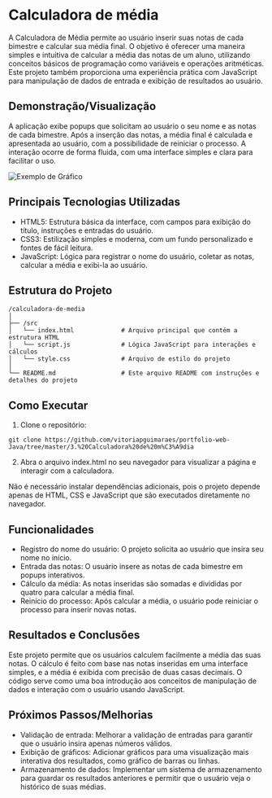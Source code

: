 # Calculadora de média
A Calculadora de Média permite ao usuário inserir suas notas de cada bimestre e calcular sua média final. O objetivo é oferecer uma maneira simples e intuitiva de calcular a média das notas de um aluno, utilizando conceitos básicos de programação como variáveis e operações aritméticas. Este projeto também proporciona uma experiência prática com JavaScript para manipulação de dados de entrada e exibição de resultados ao usuário.

## Demonstração/Visualização
A aplicação exibe popups que solicitam ao usuário o seu nome e as notas de cada bimestre. Após a inserção das notas, a média final é calculada e apresentada ao usuário, com a possibilidade de reiniciar o processo. A interação ocorre de forma fluida, com uma interface simples e clara para facilitar o uso.

![Exemplo de Gráfico](https://github.com/vitoriapguimaraes/portfolio-web-Java/blob/master/Calculadora%20de%20m%C3%A9dia/3.%20Calculadora%20de%20m%C3%A9dia%20-%20Demonstracao.png)

## Principais Tecnologias Utilizadas
- HTML5: Estrutura básica da interface, com campos para exibição do título, instruções e entradas do usuário.
- CSS3: Estilização simples e moderna, com um fundo personalizado e fontes de fácil leitura.
- JavaScript: Lógica para registrar o nome do usuário, coletar as notas, calcular a média e exibi-la ao usuário.

## Estrutura do Projeto
```
/calculadora-de-media
│
├── /src
│   └── index.html             # Arquivo principal que contém a estrutura HTML
│   └── script.js              # Lógica JavaScript para interações e cálculos
│   └── style.css              # Arquivo de estilo do projeto
│
└── README.md                  # Este arquivo README com instruções e detalhes do projeto
```

## Como Executar
1. Clone o repositório:
```
git clone https://github.com/vitoriapguimaraes/portfolio-web-Java/tree/master/3.%20Calculadora%20de%20m%C3%A9dia
```
2. Abra o arquivo index.html no seu navegador para visualizar a página e interagir com a calculadora.

Não é necessário instalar dependências adicionais, pois o projeto depende apenas de HTML, CSS e JavaScript que são executados diretamente no navegador.

## Funcionalidades
- Registro do nome do usuário: O projeto solicita ao usuário que insira seu nome no início.
- Entrada das notas: O usuário insere as notas de cada bimestre em popups interativos.
- Cálculo da média: As notas inseridas são somadas e divididas por quatro para calcular a média final.
- Reinício do processo: Após calcular a média, o usuário pode reiniciar o processo para inserir novas notas.

## Resultados e Conclusões
Este projeto permite que os usuários calculem facilmente a média das suas notas. O cálculo é feito com base nas notas inseridas em uma interface simples, e a média é exibida com precisão de duas casas decimais. O código serve como uma boa introdução aos conceitos de manipulação de dados e interação com o usuário usando JavaScript.

## Próximos Passos/Melhorias
- Validação de entrada: Melhorar a validação de entradas para garantir que o usuário insira apenas números válidos.
- Exibição de gráficos: Adicionar gráficos para uma visualização mais interativa dos resultados, como gráfico de barras ou linhas.
- Armazenamento de dados: Implementar um sistema de armazenamento para guardar os resultados anteriores e permitir que o usuário veja o histórico de suas médias.

